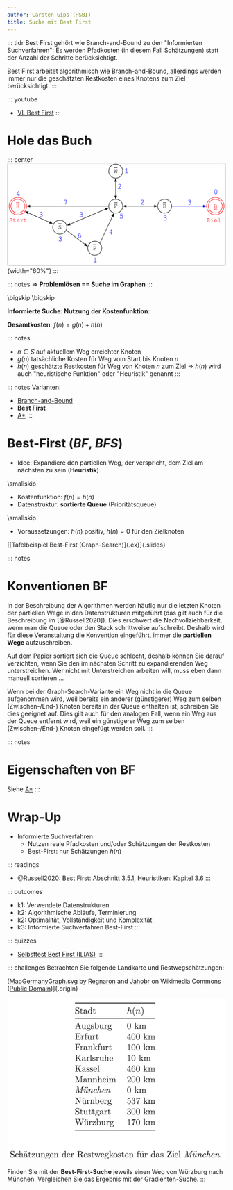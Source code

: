 ```yaml
---
author: Carsten Gips (HSBI)
title: Suche mit Best First
---
```


::: tldr
Best First gehört wie Branch-and-Bound zu den "Informierten Suchverfahren": Es werden
Pfadkosten (in diesem Fall Schätzungen) statt der Anzahl der Schritte berücksichtigt.

Best First arbeitet algorithmisch wie Branch-and-Bound, allerdings werden immer nur
die geschätzten Restkosten eines Knotens zum Ziel berücksichtigt.
:::

::: youtube
-   [VL Best First](https://youtu.be/)
:::

# Hole das Buch

::: center
![](images/graph.png){width="60%"}
:::

::: notes
=\> **Problemlösen == Suche im Graphen**
:::

\bigskip
\bigskip

**Informierte Suche: Nutzung der Kostenfunktion**:

**Gesamtkosten**: $f(n) = g(n) + h(n)$

::: notes
-   $n \in S$ auf aktuellem Weg erreichter Knoten
-   $g(n)$ tatsächliche Kosten für Weg vom Start bis Knoten $n$
-   $h(n)$ geschätzte Restkosten für Weg von Knoten $n$ zum Ziel =\> $h(n)$ wird auch
    "heuristische Funktion" oder "Heuristik" genannt
:::

::: notes
Varianten:

-   [Branch-and-Bound](search3-branchandbound.md)
-   **Best First**
-   [A\*](search5-astar.md)
:::

# Best-First (*BF*, *BFS*)

-   Idee: Expandiere den partiellen Weg, der verspricht, dem Ziel am nächsten zu sein
    (**Heuristik**)

\smallskip

-   Kostenfunktion: $f(n) = h(n)$
-   Datenstruktur: **sortierte Queue** (Prioritätsqueue)

\smallskip

-   Voraussetzungen: $h(n)$ positiv, $h(n) = 0$ für den Zielknoten

[[Tafelbeispiel Best-First (Graph-Search)]{.ex}]{.slides}

::: notes
# Konventionen BF

In der Beschreibung der Algorithmen werden häufig nur die letzten Knoten der
partiellen Wege in den Datenstrukturen mitgeführt (das gilt auch für die Beschreibung
im [@Russell2020]). Dies erschwert die Nachvollziehbarkeit, wenn man die Queue oder
den Stack schrittweise aufschreibt. Deshalb wird für diese Veranstaltung die
Konvention eingeführt, immer die **partiellen Wege** aufzuschreiben.

Auf dem Papier sortiert sich die Queue schlecht, deshalb können Sie darauf
verzichten, wenn Sie den im nächsten Schritt zu expandierenden Weg unterstreichen.
Wer nicht mit Unterstreichen arbeiten will, muss eben dann manuell sortieren ...

Wenn bei der Graph-Search-Variante ein Weg nicht in die Queue aufgenommen wird, weil
bereits ein anderer (günstigerer) Weg zum selben (Zwischen-/End-) Knoten bereits in
der Queue enthalten ist, schreiben Sie dies geeignet auf. Dies gilt auch für den
analogen Fall, wenn ein Weg aus der Queue entfernt wird, weil ein günstigerer Weg zum
selben (Zwischen-/End-) Knoten eingefügt werden soll.
:::

::: notes
# Eigenschaften von BF

Siehe [A\*](search5-astar.md)
:::

# Wrap-Up

-   Informierte Suchverfahren
    -   Nutzen reale Pfadkosten und/oder Schätzungen der Restkosten
    -   Best-First: nur Schätzungen $h(n)$

::: readings
-   @Russell2020: Best First: Abschnitt 3.5.1, Heuristiken: Kapitel 3.6
:::

::: outcomes
-   k1: Verwendete Datenstrukturen
-   k2: Algorithmische Abläufe, Terminierung
-   k2: Optimalität, Vollständigkeit und Komplexität
-   k3: Informierte Suchverfahren Best-First
:::

::: quizzes
-   [Selbsttest Best First
    (ILIAS)](https://www.hsbi.de/elearning/goto.php?target=tst_1106599&client_id=FH-Bielefeld)
:::

::: challenges
Betrachten Sie folgende Landkarte und Restwegschätzungen:

<!-- TODO
![](https://upload.wikimedia.org/wikipedia/commons/thumb/a/ad/MapGermanyGraph.svg/476px-MapGermanyGraph.svg.png)
-->

[[MapGermanyGraph.svg](https://commons.wikimedia.org/wiki/File:MapGermanyGraph.svg)
by [Regnaron](https://de.wikipedia.org/wiki/Benutzer:Regnaron) and
[Jahobr](https://commons.wikimedia.org/wiki/User:Jahobr) on Wikimedia Commons
([Public Domain](https://en.wikipedia.org/wiki/en:public_domain))]{.origin}

![](https://github.com/Artificial-Intelligence-HSBI-TDU/KI-Vorlesung/blob/master/lecture/searching/images/challenge.png?raw=true)

Finden Sie mit der **Best-First-Suche** jeweils einen Weg von Würzburg nach München.
Vergleichen Sie das Ergebnis mit der Gradienten-Suche.
:::

